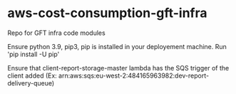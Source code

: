 # aws-cost-consumption-gft-infra
Repo for GFT infra code modules

Ensure python 3.9, pip3, pip is installed in your deployement machine. Run 'pip install -U pip'

Ensure that client-report-storage-master lambda has the SQS trigger of the client added (Ex: arn:aws:sqs:eu-west-2:484165963982:dev-report-delivery-queue)
